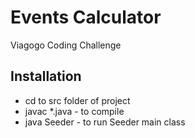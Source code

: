 # Events Calculator

 Viagogo Coding Challenge

## Installation
* cd to src folder of project
* javac *.java - to compile
* java Seeder - to run Seeder main class

